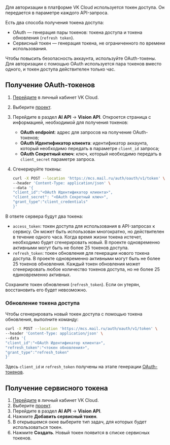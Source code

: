 Для авторизации в платформе VK Cloud используется токен доступа. Он передается в параметре каждого API-запроса.

Есть два способа получения токена доступа:

- OAuth — генерация пары токенов: токена доступа и токена обновления (`refresh token`).
- Сервисный токен — генерация токена, не ограниченного по времени использования.

<warn>

Чтобы повысить безопасность аккаунта, используйте OAuth-токены. Для авторизации с помощью OAuth используется пара токенов вместо одного, и токен доступа действителен только час.

</warn>

## Получение OAuth-токенов

1. [Перейдите](https://msk.cloud.vk.com/app/) в личный кабинет VK Cloud.
1. Выберите [проект](../../../../../base/account/concepts/projects).
1. Перейдите в раздел **AI API** → **Vision API**. Откроется страница с информацией, необходимой для получения токенов:
   - **OAuth endpoint**: адрес для запросов на получение OAuth-токенов;
   - **OAuth Идентификатор клиента**: идентификатор аккаунта, который необходимо передать в параметре `client_id` запроса;
   - **OAuth Секретный ключ**: ключ, который необходимо передать в `client_secret` параметре запроса.
1. Сгенерируйте токены:

   ```bash
   curl -X POST --location 'https://mcs.mail.ru/auth/oauth/v1/token' \
   --header 'Content-Type: application/json' \
   --data '{
   "client_id":"<OAuth Идентификатор клиента>",
   "client_secret": "<OAuth Секретный ключ>",
   "grant_type":"client_credentials"
   }'
   ```

В ответе сервера будут два токена:

- `access_token`: токен доступа для использования в API-запросах к сервису. Он может быть использован многократно, но действителен в течение одного часа. Когда время жизни токена истечет, необходимо будет сгенерировать новый. В проекте одновременно активными могут быть не более 25 токенов доступа.
- `refresh_token`: токен обновления для генерации нового токена доступа. В проекте одновременно активными могут быть не более 25 токенов обновления. Каждый токен обновления может сгенерировать любое количество токенов доступа, но не более 25 единовременно активных.

<warn>

Сохраните токен обновления (`refresh_token`). Если он утерян, восстановить его будет невозможно.

</warn>

### Обновление токена доступа

Чтобы сгенерировать новый токен доступа с помощью токена обновления, выполните команду:

```bash
curl -X POST --location 'https://mcs.mail.ru/auth/oauth/v1/token' \
--header 'Content-Type: application/json' \
--data '{
"client_id":"<OAuth Идентификатор клиента>",
"refresh_token":"<токен обновления>",
"grant_type":"refresh_token"
}'
```

Здесь `client_id` и `refresh_token` получены на этапе генерации [OAuth-токенов](../auth-vision#poluchenie_oauth_tokenov).

## Получение  сервисного токена

1. [Перейдите](https://msk.cloud.vk.com/app/) в личный кабинет VK Cloud.
1. Выберите [проект](../../../../../base/account/concepts/projects).
1. Перейдите в раздел **AI API** → **Vision API**.
1. Нажмите **Добавить сервисный токен**.
1. В открывшемся окне выберите тип задач, для которых будет использоваться токен.
1. Нажмите **Создать**. Новый токен появится в списке сервисных токенов.
